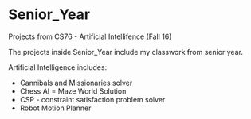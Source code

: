 # Senior_Year
Projects from CS76 - Artificial Intellifence (Fall 16)

The projects inside Senior_Year include my classwork from senior year. 

Artificial Intelligence includes: 
  - Cannibals and Missionaries solver
  - Chess AI
  = Maze World Solution
  - CSP - constraint satisfaction problem solver
  - Robot Motion Planner
